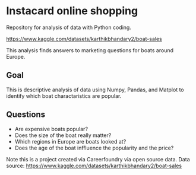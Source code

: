 
# Instacard online shopping
Repository for analysis of data with Python coding.

https://www.kaggle.com/datasets/karthikbhandary2/boat-sales

This analysis finds answers to marketing questions for boats around Europe.
## Goal
This is descriptive analysis of data using Numpy, Pandas, and Matplot to identify which boat charactaristics are popular.

## Questions
* Are expensive boats popular?
* Does the size of the boat really matter?
* Which regions in Europe are boats looked at?
* Does the age of the boat inffluence the popularity and the price?

Note this is a project created via Careerfoundry via open source data.
Data source: https://www.kaggle.com/datasets/karthikbhandary2/boat-sales
